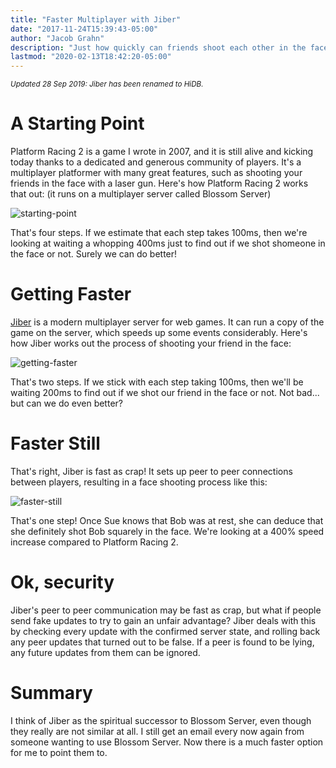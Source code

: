 ```yaml
---
title: "Faster Multiplayer with Jiber"
date: "2017-11-24T15:39:43-05:00"
author: "Jacob Grahn"
description: "Just how quickly can friends shoot each other in the face?"
lastmod: "2020-02-13T18:42:20-05:00"
---
```


<sup><em>Updated 28 Sep 2019: Jiber has been renamed to HiDB.</em></sup>

# A Starting Point
Platform Racing 2 is a game I wrote in 2007, and it is still alive and kicking today thanks to a dedicated and generous community of players. It's a multiplayer platformer with many great features, such as shooting your friends in the face with a laser gun. Here's how Platform Racing 2 works that out: (it runs on a multiplayer server called Blossom Server)

![starting-point](starting-point.gif)

That's four steps. If we estimate that each step takes 100ms, then we're looking at waiting a whopping 400ms just to find out if we shot shomeone in the face or not. Surely we can do better!

# Getting Faster
[Jiber](https://github.com/jacob-grahn/hidb) is a modern multiplayer server for web games. It can run a copy of the game on the server, which speeds up some events considerably. Here's how Jiber works out the process of shooting your friend in the face:

![getting-faster](getting-faster.gif)

That's two steps. If we stick with each step taking 100ms, then we'll be waiting 200ms to find out if we shot our friend in the face or not. Not bad... but can we do even better?

# Faster Still
That's right, Jiber is fast as crap! It sets up peer to peer connections between players, resulting in a face shooting process like this:

![faster-still](faster-still.gif)

That's one step! Once Sue knows that Bob was at rest, she can deduce that she definitely shot Bob squarely in the face. We're looking at a 400% speed increase compared to Platform Racing 2.

# Ok, security
Jiber's peer to peer communication may be fast as crap, but what if people send fake updates to try to gain an unfair advantage? Jiber deals with this by checking every update with the confirmed server state, and rolling back any peer updates that turned out to be false. If a peer is found to be lying, any future updates from them can be ignored.

# Summary
I think of Jiber as the spiritual successor to Blossom Server, even though they really are not similar at all. I still get an email every now again from someone wanting to use Blossom Server. Now there is a much faster option for me to point them to.
